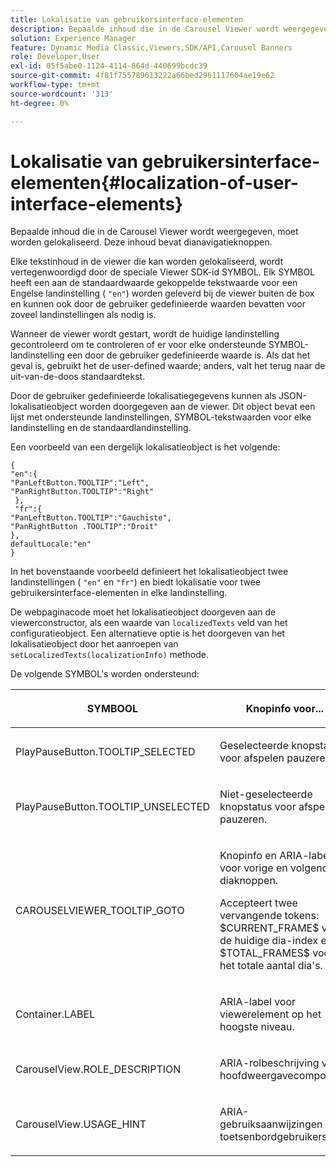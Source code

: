 ```yaml
---
title: Lokalisatie van gebruikersinterface-elementen
description: Bepaalde inhoud die in de Carousel Viewer wordt weergegeven, moet worden gelokaliseerd. Deze inhoud bevat dianavigatieknoppen.
solution: Experience Manager
feature: Dynamic Media Classic,Viewers,SDK/API,Carousel Banners
role: Developer,User
exl-id: 05f5abe0-1124-4114-864d-440699bcdc39
source-git-commit: 4f81f755789613222a66bed2961117604ae19e62
workflow-type: tm+mt
source-wordcount: '313'
ht-degree: 0%

---
```


# Lokalisatie van gebruikersinterface-elementen{#localization-of-user-interface-elements}

Bepaalde inhoud die in de Carousel Viewer wordt weergegeven, moet worden gelokaliseerd. Deze inhoud bevat dianavigatieknoppen.

Elke tekstinhoud in de viewer die kan worden gelokaliseerd, wordt vertegenwoordigd door de speciale Viewer SDK-id SYMBOL. Elk SYMBOL heeft een aan de standaardwaarde gekoppelde tekstwaarde voor een Engelse landinstelling ( `"en"`) worden geleverd bij de viewer buiten de box en kunnen ook door de gebruiker gedefinieerde waarden bevatten voor zoveel landinstellingen als nodig is.

Wanneer de viewer wordt gestart, wordt de huidige landinstelling gecontroleerd om te controleren of er voor elke ondersteunde SYMBOL-landinstelling een door de gebruiker gedefinieerde waarde is. Als dat het geval is, gebruikt het de user-defined waarde; anders, valt het terug naar de uit-van-de-doos standaardtekst.

Door de gebruiker gedefinieerde lokalisatiegegevens kunnen als JSON-lokalisatieobject worden doorgegeven aan de viewer. Dit object bevat een lijst met ondersteunde landinstellingen, SYMBOL-tekstwaarden voor elke landinstelling en de standaardlandinstelling.

Een voorbeeld van een dergelijk lokalisatieobject is het volgende:

```
{ 
"en":{ 
"PanLeftButton.TOOLTIP":"Left", 
"PanRightButton.TOOLTIP":"Right" 
 }, 
 "fr":{ 
"PanLeftButton.TOOLTIP":"Gauchiste", 
"PanRightButton .TOOLTIP":"Droit" 
}, 
defaultLocale:"en" 
}
```

In het bovenstaande voorbeeld definieert het lokalisatieobject twee landinstellingen ( `"en"` en `"fr"`) en biedt lokalisatie voor twee gebruikersinterface-elementen in elke landinstelling.

De webpaginacode moet het lokalisatieobject doorgeven aan de viewerconstructor, als een waarde van `localizedTexts` veld van het configuratieobject. Een alternatieve optie is het doorgeven van het lokalisatieobject door het aanroepen van `setLocalizedTexts(localizationInfo)` methode.

De volgende SYMBOL&#39;s worden ondersteund:

<table id="table_58C40353B7244335872350C98DF2CFB3"> 
 <thead> 
  <tr> 
   <th colname="col1" class="entry"> <p>SYMBOOL </p> </th> 
   <th colname="col2" class="entry"> <p>Knopinfo voor... </p> </th> 
  </tr> 
 </thead>
 <tbody> 
  <tr> 
   <td colname="col1"> <p> <span class="codeph"> PlayPauseButton.TOOLTIP_SELECTED </span> </p> </td> 
   <td colname="col2"> <p>Geselecteerde knopstatus voor afspelen pauzeren. </p> </td> 
  </tr> 
  <tr> 
   <td colname="col1"> <p> <span class="codeph"> PlayPauseButton.TOOLTIP_UNSELECTED </span> </p> </td> 
   <td colname="col2"> <p>Niet-geselecteerde knopstatus voor afspelen pauzeren. </p> </td> 
  </tr> 
  <tr> 
   <td colname="col1"> <p> <span class="codeph"> CAROUSELVIEWER_TOOLTIP_GOTO </span> </p> </td> 
   <td colname="col2"> <p> Knopinfo en ARIA-label voor vorige en volgende diaknoppen. </p> <p>Accepteert twee vervangende tokens: <span class="codeph"> $CURRENT_FRAME$ </span> voor de huidige dia-index en <span class="codeph"> $TOTAL_FRAMES$ </span> voor het totale aantal dia's. </p> </td> 
  </tr> 
  <tr> 
   <td colname="col1"> <p> <span class="codeph"> Container.LABEL </span> </p> </td> 
   <td colname="col2"> <p> ARIA-label voor viewerelement op het hoogste niveau. </p> </td> 
  </tr> 
  <tr> 
   <td colname="col1"> <p> <span class="codeph"> CarouselView.ROLE_DESCRIPTION </span> </p> </td> 
   <td colname="col2"> <p> ARIA-rolbeschrijving voor hoofdweergavecomponent. </p> </td> 
  </tr> 
  <tr> 
   <td colname="col1"> <p> <span class="codeph"> CarouselView.USAGE_HINT </span> </p> </td> 
   <td colname="col2"> <p> ARIA-gebruiksaanwijzingen voor toetsenbordgebruikers. </p> </td> 
  </tr> 
 </tbody> 
</table>

